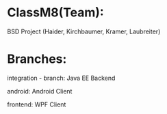 # ClassM8(Team):
BSD Project (Haider, Kirchbaumer, Kramer, Laubreiter)

# Branches:

  integration - branch: Java EE Backend
  
  android: Android Client
  
  frontend: WPF Client

